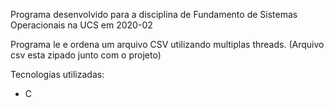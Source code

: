 Programa desenvolvido para a disciplina de Fundamento de Sistemas Operacionais na UCS em 2020-02

Programa le e ordena um arquivo CSV utilizando multiplas threads. (Arquivo csv esta zipado junto com o projeto)

Tecnologias utilizadas:
- C
